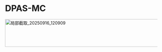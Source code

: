 # DPAS-MC
 
<img width="1212" height="92" alt="局部截取_20250916_120909" src="https://github.com/user-attachments/assets/97768b07-a772-4691-b02f-bf0f36ff7c7d" />
